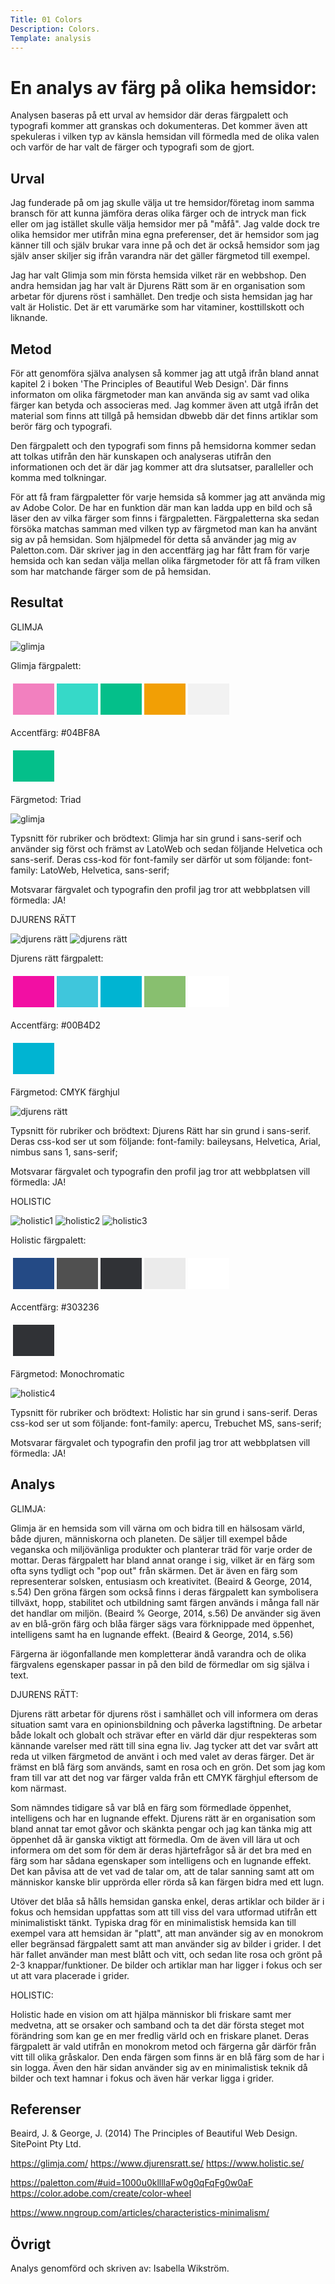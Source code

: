 ```yaml
---
Title: 01 Colors
Description: Colors.
Template: analysis
---
```


En analys av färg på olika hemsidor:
=======================

Analysen baseras på ett urval av hemsidor där deras färgpalett och typografi kommer att granskas och dokumenteras. Det kommer även att spekuleras i vilken typ av känsla hemsidan vill förmedla med de olika valen och varför de har valt de färger och typografi som de gjort.

Urval
-----------------------

Jag funderade på om jag skulle välja ut tre hemsidor/företag inom samma bransch för att kunna jämföra deras olika färger och de intryck man fick eller om jag istället skulle välja hemsidor mer på "måfå".
Jag valde dock tre olika hemsidor mer utifrån mina egna preferenser, det är hemsidor som jag känner till och själv brukar vara inne på och det är också hemsidor som jag själv anser skiljer sig ifrån varandra när det gäller färgmetod till exempel.

Jag har valt Glimja som min första hemsida vilket rär en webbshop. Den andra hemsidan jag har valt är Djurens Rätt som är en organisation som arbetar för djurens röst i samhället. Den tredje och sista hemsidan jag har valt är Holistic. Det är ett varumärke som har vitaminer, kosttillskott och liknande.

Metod
-----------------------

För att genomföra själva analysen så kommer jag att utgå ifrån bland annat kapitel 2 i boken 'The Principles of Beautiful Web Design'. Där finns informaton om olika färgmetoder man kan använda sig av samt vad olika färger kan betyda och associeras med. Jag kommer även att utgå ifrån det material som finns att tillgå på hemsidan dbwebb där det finns artiklar som berör färg och typografi.

Den färgpalett och den typografi som finns på hemsidorna kommer sedan att tolkas utifrån den här kunskapen och analyseras utifrån den informationen och det är där jag kommer att dra slutsatser, paralleller och komma med tolkningar.

För att få fram färgpaletter för varje hemsida så kommer jag att använda mig av Adobe Color. De har en funktion där man kan ladda upp en bild och så läser den av vilka färger som finns i färgpaletten.
Färgpaletterna ska sedan försöka matchas samman med vilken typ av färgmetod man kan ha använt sig av på hemsidan. Som hjälpmedel för detta så använder jag mig av Paletton.com. Där skriver jag in den accentfärg jag har fått fram för varje hemsida och kan sedan välja mellan olika färgmetoder för att få fram vilken som har matchande färger som de på hemsidan.

Resultat
-----------------------

GLIMJA

![glimja](%assets_url%/img/glimja.png)

Glimja färgpalett:
<table style="border-spacing: 4px; border-collapse: separate">
<tr>
<td style="height: 50px; width: 50px; background-color: #f280bf">
<td style="height: 50px; width: 50px; background-color: #36d9c8">
<td style="height: 50px; width: 50px; background-color: #04bf8a">
<td style="height: 50px; width: 50px; background-color: #f29f05">
<td style="height: 50px; width: 50px; background-color: #f2f2f2">
</tr>
</table>

Accentfärg: #04BF8A
<table style="border-spacing: 4px; border-collapse: separate">
<tr>
<td style="height: 50px; width: 50px; background-color: #04bf8a">
</tr>
</table>

Färgmetod: Triad

![glimja](%assets_url%/img/glimja1.png)

Typsnitt för rubriker och brödtext:
Glimja har sin grund i sans-serif och använder sig först och främst av LatoWeb och sedan följande Helvetica och sans-serif.
Deras css-kod för font-family ser därför ut som följande:
font-family: LatoWeb, Helvetica, sans-serif;

Motsvarar färgvalet och typografin den profil jag tror att webbplatsen vill förmedla:
JA!

DJURENS RÄTT

![djurens rätt](%assets_url%/img/djurens_ratt1.png)
![djurens rätt](%assets_url%/img/djurens_ratt2.png)

Djurens rätt färgpalett:
<table style="border-spacing: 4px; border-collapse: separate">
<tr>
<td style="height: 50px; width: 50px; background-color: #f20fa3">
<td style="height: 50px; width: 50px; background-color: #3fc6dc">
<td style="height: 50px; width: 50px; background-color: #00b4d2">
<td style="height: 50px; width: 50px; background-color: #88bf6f">
<td style="height: 50px; width: 50px; background-color: #ffffff">
</tr>
</table>

Accentfärg: #00B4D2
<table style="border-spacing: 4px; border-collapse: separate">
<tr>
<td style="height: 50px; width: 50px; background-color: #00b4d2">
</tr>
</table>

Färgmetod: CMYK färghjul

![djurens rätt](%assets_url%/img/djurens_metod2.png)

Typsnitt för rubriker och brödtext:
Djurens Rätt har sin grund i sans-serif. Deras css-kod ser ut som följande:
font-family: baileysans, Helvetica, Arial, nimbus sans 1, sans-serif;

Motsvarar färgvalet och typografin den profil jag tror att webbplatsen vill förmedla:
JA!

HOLISTIC

![holistic1](%assets_url%/img/holistic1.png)
![holistic2](%assets_url%/img/holistic7.png)
![holistic3](%assets_url%/img/holistic15.png)

Holistic färgpalett:
<table style="border-spacing: 4px; border-collapse: separate">
<tr>
<td style="height: 50px; width: 50px; background-color: #244a85">
<td style="height: 50px; width: 50px; background-color: #505050">
<td style="height: 50px; width: 50px; background-color: #303236">
<td style="height: 50px; width: 50px; background-color: #ebebeb">
<td style="height: 50px; width: 50px; background-color: #ffffff">
</tr>
</table>

Accentfärg: #303236
<table style="border-spacing: 4px; border-collapse: separate">
<tr>
<td style="height: 50px; width: 50px; background-color: #303236">
</tr>
</table>

Färgmetod: Monochromatic

![holistic4](%assets_url%/img/holistic_method.png)

Typsnitt för rubriker och brödtext:
Holistic har sin grund i sans-serif. Deras css-kod ser ut som följande:
font-family: apercu, Trebuchet MS, sans-serif;

Motsvarar färgvalet och typografin den profil jag tror att webbplatsen vill förmedla:
JA!

Analys
-----------------------

GLIMJA:

Glimja är en hemsida som vill värna om och bidra till en hälsosam värld, både djuren, människorna och planeten. De säljer till exempel både veganska och miljövänliga produkter och planterar träd för varje order de mottar. Deras färgpalett har bland annat orange i sig, vilket är en färg som ofta syns tydligt och "pop out" från skärmen. Det är även en färg som representerar solsken, entusiasm och kreativitet. (Beaird & George, 2014, s.54) Den gröna färgen som också finns i deras färgpalett kan symbolisera tillväxt, hopp, stabilitet och utbildning samt färgen används i många fall när det handlar om miljön. (Beaird % George, 2014, s.56) De använder sig även av en blå-grön färg och blåa färger sägs vara förknippade med öppenhet, intelligens samt ha en lugnande effekt. (Beaird & George, 2014, s.56)

Färgerna är iögonfallande men kompletterar ändå varandra och de olika färgvalens egenskaper passar in på den bild de förmedlar om sig själva i text.

DJURENS RÄTT:

Djurens rätt arbetar för djurens röst i samhället och vill informera om deras situation samt vara en opinionsbildning och påverka lagstiftning. De arbetar både lokalt och globalt och strävar efter en värld där djur respekteras som kännande varelser med rätt till sina egna liv. Jag tycker att det var svårt att reda ut vilken färgmetod de använt i och med valet av deras färger. Det är främst en blå färg som används, samt en rosa och en grön. Det som jag kom fram till var att det nog var färger valda från ett CMYK färghjul eftersom de kom närmast.

Som nämndes tidigare så var blå en färg som förmedlade öppenhet, intelligens och har en lugnande effekt. Djurens rätt är en organisation som bland annat tar emot gåvor och skänkta pengar och jag kan tänka mig att öppenhet då är ganska viktigt att förmedla. Om de även vill lära ut och informera om det som för dem är deras hjärtefrågor så är det bra med en färg som har sådana egenskaper som intelligens och en lugnande effekt. Det kan påvisa att de vet vad de talar om, att de talar sanning samt att om människor kanske blir upprörda eller rörda så kan färgen bidra med ett lugn.

Utöver det blåa så hålls hemsidan ganska enkel, deras artiklar och bilder är i fokus och hemsidan uppfattas som att till viss del vara utformad utifrån ett minimalistiskt tänkt. Typiska drag för en minimalistisk hemsida kan till exempel vara att hemsidan är "platt", att man använder sig av en monokrom eller begränsad färgpalett samt att man använder sig av bilder i grider. I det här fallet använder man mest blått och vitt, och sedan lite rosa och grönt på 2-3 knappar/funktioner. De bilder och artiklar man har ligger i fokus och ser ut att vara placerade i grider.

HOLISTIC:

Holistic hade en vision om att hjälpa människor bli friskare samt mer medvetna, att se orsaker och samband och ta det där första steget mot förändring som kan ge en mer fredlig värld och en friskare planet. Deras färgpalett är vald utifrån en monokrom metod och färgerna går därför från vitt till olika gråskalor. Den enda färgen som finns är en blå färg som de har i sin logga. Även den här sidan använder sig av en minimalistisk teknik då bilder och text hamnar i fokus och även här verkar ligga i grider.

Referenser
-----------------------

Beaird, J. & George, J. (2014) The Principles of Beautiful Web Design. SitePoint Pty Ltd.

https://glimja.com/
https://www.djurensratt.se/
https://www.holistic.se/

https://paletton.com/#uid=1000u0kllllaFw0g0qFqFg0w0aF
https://color.adobe.com/create/color-wheel

https://www.nngroup.com/articles/characteristics-minimalism/

Övrigt
-----------------------

Analys genomförd och skriven av: Isabella Wikström.
